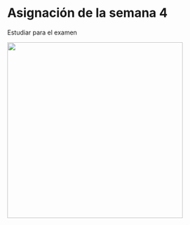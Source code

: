 # Asignación de la semana 4

Estudiar para el examen

<img src="https://craigdodson.files.wordpress.com/2016/03/trollface.png" width="400" />
